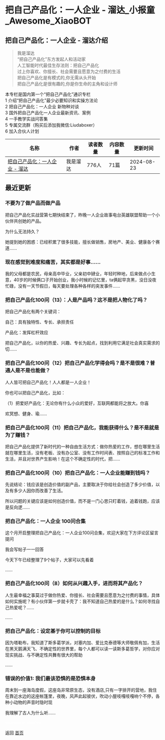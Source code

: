 # 把自己产品化：一人企业 - 溜达_小报童_Awesome_XiaoBOT

## 把自己产品化：一人企业 - 溜达介绍
> 我是溜达    
“把自己产品化”东方发起人和活动家    
人工智能时代最佳生存法则：把自己产品化    
过上你喜欢、你擅长、社会需要且愿意为之付费的生活    
把自己产品化是有模式的,你无需从头开始    
把自己产品化是很有趣的,你是你生命的主角和设计师    
    
    
本专栏是国内第一个“把自己产品化”通识专栏    
1 介绍“把自己产品化”最少必要知识和实操方法论    
2 把自己产品化：一人企业 新物种对谈    
3 国外把自己产品化一人企业最新资讯、案例    
4 一手教学实战问答集    
5 专属交流群（购买后添加我微信:Liudaboxer）    
6 加入合伙人计划  
  


|名称|作者|读者数量|内容数量|更新时间|
|---|---|---|---|---|
|[把自己产品化：一人企业 - 溜达](https://xiaobot.net/p/Liudaboxer?refer=9c3f1c95-a052-465a-9902-f6d75080262a)|我是溜达|776人|71篇|2024-08-23|

## 最近更新
### 不要为了做产品而做产品

把自己产品化实战营第七期快结束了，昨晚一人企业故事电台英雄联盟帮助一个小伙伴共创她的产品。

为什么无法持久？

她提到她的困惑：已经积累了很多技能，擅长做销售，房地产、美业、健康各个赛道......

### 现在感觉到难度和痛苦，其实都是好事......

我的父母都是农民，母亲高中毕业，父亲初中肄业，年轻时种地，后来做点小生意，40岁的时候俩口子开始创业，我小时候的记忆里，ta俩起早贪黑，没日没夜忙碌，没有一天节假日，每天要处理各种各样的突发事件......

### 把自己产品化100问（13）：人是产品吗？这不是把人物化了吗？

把自己产品化有两个关键词：

自己：具有独特性、专长、承担责任

产品化：发挥杠杆效应

把自己产品化，以你的热爱、兴趣、专长为起点，找到利用它满足社会真实需求的切......

### 把自己产品化100问（12）把自己产品化学得会吗？是不是很难？普通人是不是也能做？

人人皆可把自己产品化！人人都是一人企业！

你也可以把自己产品化，比如：

（1）把爱好产品化：无论你有什么小众的爱好，互联网都能将之放大。你喜

欢冥想、健身、瑜......

### 把自己产品化100问（11）把自己产品化，我能获得什么？是不是就是为了赚钱？

把自己产品化提供了新时代的一种自由生活方式：做你热爱的工作，想在哪里生活就在哪里生活，没有老板、没有办公室、没有工作时间表、按照自己的标准工作和生活，并且对世界产生影响！在这个不确定性的时代，把......

### 把自己产品化100问（10）把自己产品化：一人企业能赚到钱吗？

先说结论：钱应该是创造价值的副产品，主要取决于你给社会创造了多少价值，以及有多少人因你而改善了生活。

所以问题的关键应该是如何创造价值，而不是一门心思只盯着钱，追着钱跑，应该是反向逻......

### 把自己产品化：一人企业 100问合集

这个月开启整理把自己产品化：一人企业100问合集，欢迎大家在下方评论区留言提问

我会写帖子一一回答

今天下午已经整理了9个帖子，大家可以先看着

......

### 把自己产品化100问（8）如何从兴趣入手，进而将其产品化？

人生最幸福之事莫过于做你热爱、你擅长、社会需要且愿意为之付费的事情，具体如何实施呢？有小伙伴第一步就卡壳了：我不知道自己热爱的是什么？如何寻找自己热爱呢？......

......

### 把自己产品化：设定基于你可以控制的目标

因为塔勒布，我知道了斯多葛学派，对塞内加、爱比克泰德等大师敬佩有加，生活在黑天鹅满天飞、不确定性的世界里，每个人都可以读一读斯多葛哲学，对你应对现实挑战、与不确定性共舞有很大的帮助

......

### 错误的价值1: 我们最该恐惧的是恐惧本身

周末到一座海岛度假，这座岛非常原生态，没有酒店,只有一字排开的营地，我住在靠近水边的这座帐篷里，夜晚，风声此起彼伏，吹动小屋吱嘎吱嘎响个不停，各种小动物的声音时隐时现

我理解了古人为什么听......


<a href="https://github.com/Reno9527/awesome-xiaobot" style="color: white; text-decoration: none;">awesome-xiaobot</a>

返回 [首页](../README.md)
